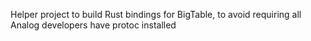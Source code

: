 Helper project to build Rust bindings for BigTable, to avoid requiring all
Analog developers have protoc installed
